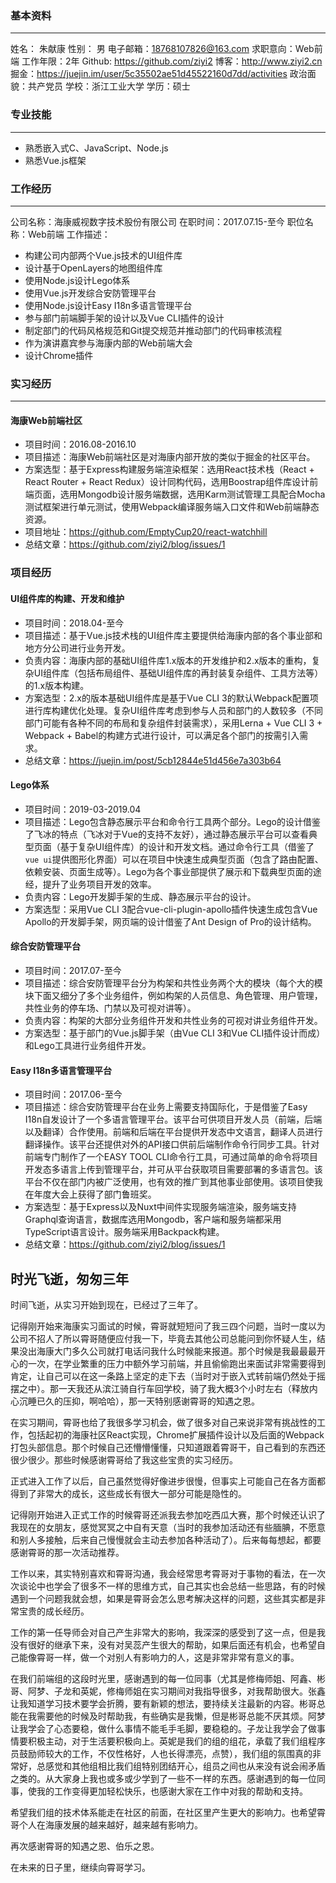 ### 基本资料
 ---

姓名： 朱献康
性别： 男
电子邮箱：18768107826@163.com
求职意向：Web前端
工作年限：2年
Github:  https://github.com/ziyi2
博客：http://www.ziyi2.cn
掘金：https://juejin.im/user/5c35502ae51d45522160d7dd/activities
政治面貌：共产党员
学校：浙江工业大学
学历：硕士


### 专业技能

---

- 熟悉嵌入式C、JavaScript、Node.js
- 熟悉Vue.js框架

### 工作经历
---

公司名称：海康威视数字技术股份有限公司
在职时间：2017.07.15-至今
职位名称：Web前端
工作描述：

- 构建公司内部两个Vue.js技术的UI组件库
- 设计基于OpenLayers的地图组件库
- 使用Node.js设计Lego体系
- 使用Vue.js开发综合安防管理平台
- 使用Node.js设计Easy I18n多语言管理平台
- 参与部门前端脚手架的设计以及Vue CLI插件的设计
- 制定部门的代码风格规范和Git提交规范并推动部门的代码审核流程
- 作为演讲嘉宾参与海康内部的Web前端大会
- 设计Chrome插件


### 实习经历

---

#### 海康Web前端社区

- 项目时间：2016.08-2016.10
- 项目描述：海康Web前端社区是对海康内部开放的类似于掘金的社区平台。
- 方案选型：基于Express构建服务端渲染框架：选用React技术栈（React + React Router + React Redux）设计同构代码，选用Boostrap组件库设计前端页面，选用Mongodb设计服务端数据，选用Karm测试管理工具配合Mocha测试框架进行单元测试，使用Webpack编译服务端入口文件和Web前端静态资源。
- 项目地址：https://github.com/EmptyCup20/react-watchhill
- 总结文章：https://github.com/ziyi2/blog/issues/1



### 项目经历

#### UI组件库的构建、开发和维护

- 项目时间：2018.04-至今
- 项目描述：基于Vue.js技术栈的UI组件库主要提供给海康内部的各个事业部和地方分公司进行业务开发。
- 负责内容：海康内部的基础UI组件库1.x版本的开发维护和2.x版本的重构，复杂UI组件库（包括布局组件、基础UI组件库的再封装复杂组件、工具方法等）的1.x版本构建。
- 方案选型：2.x的版本基础UI组件库是基于Vue CLI 3的默认Webpack配置项进行库构建优化处理。复杂UI组件库考虑到参与人员和部门的人数较多（不同部门可能有各种不同的布局和复杂组件封装需求），采用Lerna + Vue CLI 3 + Webpack + Babel的构建方式进行设计，可以满足各个部门的按需引入需求。
- 总结文章：https://juejin.im/post/5cb12844e51d456e7a303b64


#### Lego体系

- 项目时间：2019-03-2019.04
- 项目描述：Lego包含静态展示平台和命令行工具两个部分。Lego的设计借鉴了飞冰的特点（飞冰对于Vue的支持不友好），通过静态展示平台可以查看典型页面（基于复杂UI组件库）的设计和开发文档。通过命令行工具（借鉴了`vue ui`提供图形化界面）可以在项目中快速生成典型页面（包含了路由配置、依赖安装、页面生成等）。Lego为各个事业部提供了展示和下载典型页面的途经，提升了业务项目开发的效率。
- 负责内容：Lego开发脚手架的生成、静态展示平台的设计。
- 方案选型：采用Vue CLI 3配合vue-cli-plugin-apollo插件快速生成包含Vue Apollo的开发脚手架，网页端的设计借鉴了Ant Design of Pro的设计结构。



#### 综合安防管理平台

- 项目时间：2017.07-至今
- 项目描述：综合安防管理平台分为构架和共性业务两个大的模块（每个大的模块下面又细分了多个业务组件，例如构架的人员信息、角色管理、用户管理，共性业务的停车场、门禁以及可视对讲等）。
- 负责内容：构架的大部分业务组件开发和共性业务的可视对讲业务组件开发。
- 方案选型：基于部门的Vue.js脚手架（由Vue CLI 3和Vue CLI插件设计而成）和Lego工具进行业务组件开发。


#### Easy I18n多语言管理平台

- 项目时间：2017.06-至今
- 项目描述：综合安防管理平台在业务上需要支持国际化，于是借鉴了Easy I18n自发设计了一个多语言管理平台。该平台可供项目开发人员（前端，后端以及翻译）合作使用。前端和后端在平台提供开发态中文语言，翻译人员进行翻译操作。该平台还提供对外的API接口供前后端制作命令行同步工具。针对前端专门制作了一个EASY TOOL CLI命令行工具，可通过简单的命令将项目开发态多语言上传到管理平台，并可从平台获取项目需要部署的多语言包。该平台不仅在部门内被广泛使用，也有效的推广到其他事业部使用。该项目使我在年度大会上获得了部门鲁班奖。
- 方案选型：基于Express以及Nuxt中间件实现服务端渲染，服务端支持Graphql查询语言，数据库选用Mongodb，客户端和服务端都采用TypeScript语言设计。服务端采用Backpack构建。
- 总结文章：https://github.com/ziyi2/blog/issues/1



## 时光飞逝，匆匆三年

时间飞逝，从实习开始到现在，已经过了三年了。

记得刚开始来海康实习面试的时候，霄哥就短短问了我三四个问题，当时一度以为公司不招人了所以霄哥随便应付我一下，毕竟去其他公司总能问到你怀疑人生，结果没出海康大门多久公司就打电话问我什么时候能来报道。那个时候是我最最最开心的一次，在学业繁重的压力中额外学习前端，并且偷偷跑出来面试非常需要得到肯定，让自己可以在这一条路上坚定的走下去（当时对于嵌入式转前端仍然处于摇摆之中）。那一天我还从滨江骑自行车回学校，骑了我大概3个小时左右（释放内心沉睡已久的压抑，啊哈哈），那一天特别感谢霄哥的知遇之恩。

在实习期间，霄哥也给了我很多学习机会，做了很多对自己来说非常有挑战性的工作，包括起初的海康社区React实现，Chrome扩展插件设计以及后面的Webpack打包头部信息。那个时候自己还懵懵懂懂，只知道跟着霄哥干，自己看到的东西还很少很少。那些时候感谢霄哥给了我这些宝贵的实习经历。

正式进入工作了以后，自己虽然觉得好像进步很慢，但事实上可能自己在各方面都得到了非常大的成长，这些成长有很大一部分可能是隐性的。

记得刚开始进入正式工作的时候霄哥还派我去参加吃西瓜大赛，那个时候还认识了我现在的女朋友，感觉冥冥之中自有天意（当时的我参加活动还有些腼腆，不愿意和别人多接触，后来自己慢慢就会主动去参加各种活动了）。后来每每想起，都要感谢霄哥的那一次活动推荐。

工作以来，其实特别喜欢和霄哥沟通，我会经常思考霄哥对于事物的看法，在一次次谈论中也学会了很多不一样的思维方式，自己其实也会总结一些思路，有的时候遇到一个问题我就会想，如果是霄哥会怎么思考解决这样的问题，这些其实都是非常宝贵的成长经历。

工作的第一任导师会对自己产生非常大的影响，我深深的感受到了这一点，但是我没有很好的继承下来，没有对吴蕊产生很大的帮助，如果后面还有机会，也希望自己能像霄哥一样，做一个对别人有影响力的人，这是非常非常有意义的事。

在我们前端组的这段时光里，感谢遇到的每一位同事（尤其是修梅师姐、阿鑫、彬哥、阿梦、子龙和英妮，修梅师姐在实习期间对我指导很多，对我帮助很大。张鑫让我知道学习技术要学会折腾，要有新颖的想法，要持续关注最新的内容。彬哥总能在我需要他的时候及时帮助我，有些确实是我懒，但是彬哥总能不厌其烦。阿梦让我学会了心态要稳，做什么事情不能毛手毛脚，要稳稳的。子龙让我学会了做事情要积极主动，对于生活要积极向上。英妮是我们的组的组花，承载了我们组程序员鼓励师较大的工作，不仅性格好，人也长得漂亮，点赞），我们组的氛围真的非常好，总感觉和其他组相比我们组特别团结开心，组员之间也从来没有说会闹矛盾之类的。从大家身上我也或多或少学到了一些不一样的东西。感谢遇到的每一位同事，使我的工作变得更加轻松快乐，也感谢大家在工作中对我的帮助和支持。

希望我们组的技术体系能走在社区的前面，在社区里产生更大的影响力。也希望霄哥个人在海康发展的越来越好，越来越有影响力。

再次感谢霄哥的知遇之恩、伯乐之恩。

在未来的日子里，继续向霄哥学习。



















  


